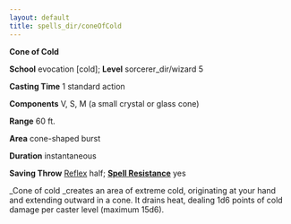 ```yaml
---
layout: default
title: spells_dir/coneOfCold
---
```

 **Cone of Cold**

**School** evocation [cold]; **Level** sorcerer_dir/wizard 5

**Casting Time** 1 standard action

**Components** V, S, M (a small crystal or glass cone)

**Range** 60 ft.

**Area** cone-shaped burst

**Duration** instantaneous

**Saving Throw** [Reflex](../combat#_reflex) half; **[Spell Resistance](../glossary#_spell-resistance)** yes

_Cone of cold _creates an area of extreme cold, originating at your hand and extending outward in a cone. It drains heat, dealing 1d6 points of cold damage per caster level (maximum 15d6).

